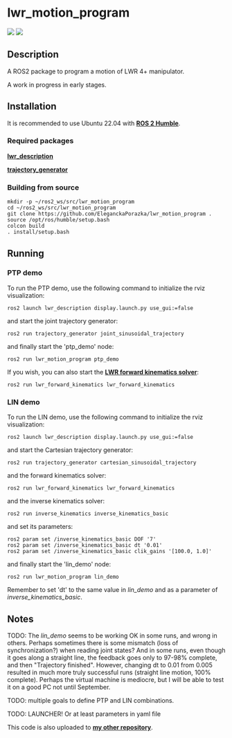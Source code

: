 # lwr_motion_program

<img src="https://img.shields.io/badge/ros--version-humble-green"/>  <img src="https://img.shields.io/badge/platform%20-Ubuntu%2022.04-orange"/>

## Description

A ROS2 package to program a motion of LWR 4+ manipulator.

A work in progress in early stages.

## Installation

It is recommended to use Ubuntu 22.04 with [**ROS 2 Humble**](https://docs.ros.org/en/humble/index.html).

### Required packages

[**lwr_description**](https://github.com/EleganckaPorazka/kuka_lwr4plus_urdf.git)

[**trajectory_generator**](https://github.com/EleganckaPorazka/trajectory_generator.git)

### Building from source

```
mkdir -p ~/ros2_ws/src/lwr_motion_program
cd ~/ros2_ws/src/lwr_motion_program
git clone https://github.com/EleganckaPorazka/lwr_motion_program .
source /opt/ros/humble/setup.bash
colcon build
. install/setup.bash
```

## Running

### PTP demo

To run the PTP demo, use the following command to initialize the rviz visualization:
```
ros2 launch lwr_description display.launch.py use_gui:=false
```
and start the joint trajectory generator:
```
ros2 run trajectory_generator joint_sinusoidal_trajectory
```
and finally start the 'ptp_demo' node:
```
ros2 run lwr_motion_program ptp_demo
```

If you wish, you can also start the [**LWR forward kinematics solver**](https://github.com/EleganckaPorazka/lwr_forward_kinematics.git):
```
ros2 run lwr_forward_kinematics lwr_forward_kinematics
```

### LIN demo

To run the LIN demo, use the following command to initialize the rviz visualization:
```
ros2 launch lwr_description display.launch.py use_gui:=false
```
and start the Cartesian trajectory generator:
```
ros2 run trajectory_generator cartesian_sinusoidal_trajectory
```
and the forward kinematics solver:
```
ros2 run lwr_forward_kinematics lwr_forward_kinematics
```
and the inverse kinematics solver:
```
ros2 run inverse_kinematics inverse_kinematics_basic 
```
and set its parameters:
```
ros2 param set /inverse_kinematics_basic DOF '7'
ros2 param set /inverse_kinematics_basic dt '0.01'
ros2 param set /inverse_kinematics_basic clik_gains '[100.0, 1.0]'
```
and finally start the 'lin_demo' node:
```
ros2 run lwr_motion_program lin_demo
```

Remember to set 'dt' to the same value in *lin_demo* and as a parameter of *inverse_kinematics_basic*.

## Notes

TODO: The *lin_demo* seems to be working OK in some runs, and wrong in others. Perhaps sometimes there is some mismatch (loss of synchronization?) when reading joint states? And in some runs, even though it goes along a straight line, the feedback goes only to 97-98% complete, and then "Trajectory finished". However, changing dt to 0.01 from 0.005 resulted in much more truly successful runs (straight line motion, 100% complete). Perhaps the virtual machine is mediocre, but I will be able to test it on a good PC not until September.

TODO: multiple goals to define PTP and LIN combinations.

TODO: LAUNCHER! Or at least parameters in yaml file

This code is also uploaded to [**my other repository**](https://gitlab.com/lwolinski/lwr_motion_program.git).
